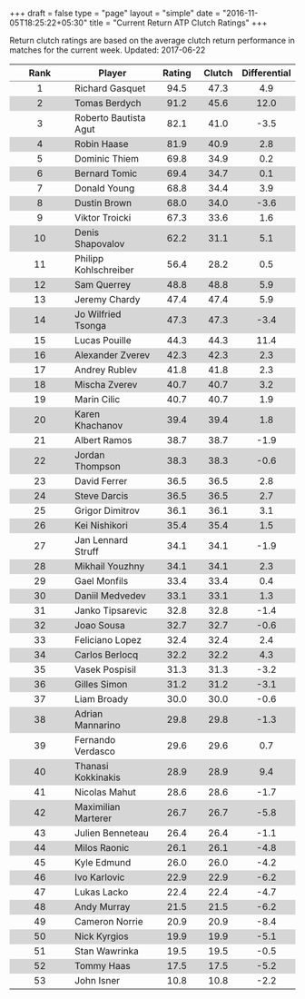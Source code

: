+++
draft = false
type = "page" 
layout = "simple"
date = "2016-11-05T18:25:22+05:30"
title = "Current Return ATP Clutch Ratings"
+++


Return clutch ratings are based on the average clutch return performance in matches for the current week. Updated: 2017-06-22


<table class='gmisc_table' style='border-collapse: collapse; margin-top: 1em; margin-bottom: 1em;' >
<thead>
<tr>
<th style='border-bottom: 1px solid grey; border-top: 2px solid grey; text-align: center;'>Rank</th>
<th style='border-bottom: 1px solid grey; border-top: 2px solid grey; text-align: center;'>Player</th>
<th style='border-bottom: 1px solid grey; border-top: 2px solid grey; text-align: center;'>Rating</th>
<th style='border-bottom: 1px solid grey; border-top: 2px solid grey; text-align: center;'>Clutch</th>
<th style='border-bottom: 1px solid grey; border-top: 2px solid grey; text-align: center;'>Differential</th>
</tr>
</thead>
<tbody>
<tr>
<td style='width:40%; text-align: center;'>1</td>
<td style='width:40%; text-align: left;'>Richard Gasquet</td>
<td style='width:40%; text-align: center;'>94.5</td>
<td style='width:40%; text-align: center;'>47.3</td>
<td style='width:40%; text-align: center;'>4.9</td>
</tr>
<tr style='background-color: #d6d6d6;'>
<td style='width:40%; background-color: #d6d6d6; text-align: center;'>2</td>
<td style='width:40%; background-color: #d6d6d6; text-align: left;'>Tomas Berdych</td>
<td style='width:40%; background-color: #d6d6d6; text-align: center;'>91.2</td>
<td style='width:40%; background-color: #d6d6d6; text-align: center;'>45.6</td>
<td style='width:40%; background-color: #d6d6d6; text-align: center;'>12.0</td>
</tr>
<tr>
<td style='width:40%; text-align: center;'>3</td>
<td style='width:40%; text-align: left;'>Roberto Bautista Agut</td>
<td style='width:40%; text-align: center;'>82.1</td>
<td style='width:40%; text-align: center;'>41.0</td>
<td style='width:40%; text-align: center;'>-3.5</td>
</tr>
<tr style='background-color: #d6d6d6;'>
<td style='width:40%; background-color: #d6d6d6; text-align: center;'>4</td>
<td style='width:40%; background-color: #d6d6d6; text-align: left;'>Robin Haase</td>
<td style='width:40%; background-color: #d6d6d6; text-align: center;'>81.9</td>
<td style='width:40%; background-color: #d6d6d6; text-align: center;'>40.9</td>
<td style='width:40%; background-color: #d6d6d6; text-align: center;'>2.8</td>
</tr>
<tr>
<td style='width:40%; text-align: center;'>5</td>
<td style='width:40%; text-align: left;'>Dominic Thiem</td>
<td style='width:40%; text-align: center;'>69.8</td>
<td style='width:40%; text-align: center;'>34.9</td>
<td style='width:40%; text-align: center;'>0.2</td>
</tr>
<tr style='background-color: #d6d6d6;'>
<td style='width:40%; background-color: #d6d6d6; text-align: center;'>6</td>
<td style='width:40%; background-color: #d6d6d6; text-align: left;'>Bernard Tomic</td>
<td style='width:40%; background-color: #d6d6d6; text-align: center;'>69.4</td>
<td style='width:40%; background-color: #d6d6d6; text-align: center;'>34.7</td>
<td style='width:40%; background-color: #d6d6d6; text-align: center;'>0.1</td>
</tr>
<tr>
<td style='width:40%; text-align: center;'>7</td>
<td style='width:40%; text-align: left;'>Donald Young</td>
<td style='width:40%; text-align: center;'>68.8</td>
<td style='width:40%; text-align: center;'>34.4</td>
<td style='width:40%; text-align: center;'>3.9</td>
</tr>
<tr style='background-color: #d6d6d6;'>
<td style='width:40%; background-color: #d6d6d6; text-align: center;'>8</td>
<td style='width:40%; background-color: #d6d6d6; text-align: left;'>Dustin Brown</td>
<td style='width:40%; background-color: #d6d6d6; text-align: center;'>68.0</td>
<td style='width:40%; background-color: #d6d6d6; text-align: center;'>34.0</td>
<td style='width:40%; background-color: #d6d6d6; text-align: center;'>-3.6</td>
</tr>
<tr>
<td style='width:40%; text-align: center;'>9</td>
<td style='width:40%; text-align: left;'>Viktor Troicki</td>
<td style='width:40%; text-align: center;'>67.3</td>
<td style='width:40%; text-align: center;'>33.6</td>
<td style='width:40%; text-align: center;'>1.6</td>
</tr>
<tr style='background-color: #d6d6d6;'>
<td style='width:40%; background-color: #d6d6d6; text-align: center;'>10</td>
<td style='width:40%; background-color: #d6d6d6; text-align: left;'>Denis Shapovalov</td>
<td style='width:40%; background-color: #d6d6d6; text-align: center;'>62.2</td>
<td style='width:40%; background-color: #d6d6d6; text-align: center;'>31.1</td>
<td style='width:40%; background-color: #d6d6d6; text-align: center;'>5.1</td>
</tr>
<tr>
<td style='width:40%; text-align: center;'>11</td>
<td style='width:40%; text-align: left;'>Philipp Kohlschreiber</td>
<td style='width:40%; text-align: center;'>56.4</td>
<td style='width:40%; text-align: center;'>28.2</td>
<td style='width:40%; text-align: center;'>0.5</td>
</tr>
<tr style='background-color: #d6d6d6;'>
<td style='width:40%; background-color: #d6d6d6; text-align: center;'>12</td>
<td style='width:40%; background-color: #d6d6d6; text-align: left;'>Sam Querrey</td>
<td style='width:40%; background-color: #d6d6d6; text-align: center;'>48.8</td>
<td style='width:40%; background-color: #d6d6d6; text-align: center;'>48.8</td>
<td style='width:40%; background-color: #d6d6d6; text-align: center;'>5.9</td>
</tr>
<tr>
<td style='width:40%; text-align: center;'>13</td>
<td style='width:40%; text-align: left;'>Jeremy Chardy</td>
<td style='width:40%; text-align: center;'>47.4</td>
<td style='width:40%; text-align: center;'>47.4</td>
<td style='width:40%; text-align: center;'>5.9</td>
</tr>
<tr style='background-color: #d6d6d6;'>
<td style='width:40%; background-color: #d6d6d6; text-align: center;'>14</td>
<td style='width:40%; background-color: #d6d6d6; text-align: left;'>Jo Wilfried Tsonga</td>
<td style='width:40%; background-color: #d6d6d6; text-align: center;'>47.3</td>
<td style='width:40%; background-color: #d6d6d6; text-align: center;'>47.3</td>
<td style='width:40%; background-color: #d6d6d6; text-align: center;'>-3.4</td>
</tr>
<tr>
<td style='width:40%; text-align: center;'>15</td>
<td style='width:40%; text-align: left;'>Lucas Pouille</td>
<td style='width:40%; text-align: center;'>44.3</td>
<td style='width:40%; text-align: center;'>44.3</td>
<td style='width:40%; text-align: center;'>11.4</td>
</tr>
<tr style='background-color: #d6d6d6;'>
<td style='width:40%; background-color: #d6d6d6; text-align: center;'>16</td>
<td style='width:40%; background-color: #d6d6d6; text-align: left;'>Alexander Zverev</td>
<td style='width:40%; background-color: #d6d6d6; text-align: center;'>42.3</td>
<td style='width:40%; background-color: #d6d6d6; text-align: center;'>42.3</td>
<td style='width:40%; background-color: #d6d6d6; text-align: center;'>2.3</td>
</tr>
<tr>
<td style='width:40%; text-align: center;'>17</td>
<td style='width:40%; text-align: left;'>Andrey Rublev</td>
<td style='width:40%; text-align: center;'>41.8</td>
<td style='width:40%; text-align: center;'>41.8</td>
<td style='width:40%; text-align: center;'>2.3</td>
</tr>
<tr style='background-color: #d6d6d6;'>
<td style='width:40%; background-color: #d6d6d6; text-align: center;'>18</td>
<td style='width:40%; background-color: #d6d6d6; text-align: left;'>Mischa Zverev</td>
<td style='width:40%; background-color: #d6d6d6; text-align: center;'>40.7</td>
<td style='width:40%; background-color: #d6d6d6; text-align: center;'>40.7</td>
<td style='width:40%; background-color: #d6d6d6; text-align: center;'>3.2</td>
</tr>
<tr>
<td style='width:40%; text-align: center;'>19</td>
<td style='width:40%; text-align: left;'>Marin Cilic</td>
<td style='width:40%; text-align: center;'>40.7</td>
<td style='width:40%; text-align: center;'>40.7</td>
<td style='width:40%; text-align: center;'>1.9</td>
</tr>
<tr style='background-color: #d6d6d6;'>
<td style='width:40%; background-color: #d6d6d6; text-align: center;'>20</td>
<td style='width:40%; background-color: #d6d6d6; text-align: left;'>Karen Khachanov</td>
<td style='width:40%; background-color: #d6d6d6; text-align: center;'>39.4</td>
<td style='width:40%; background-color: #d6d6d6; text-align: center;'>39.4</td>
<td style='width:40%; background-color: #d6d6d6; text-align: center;'>1.8</td>
</tr>
<tr>
<td style='width:40%; text-align: center;'>21</td>
<td style='width:40%; text-align: left;'>Albert Ramos</td>
<td style='width:40%; text-align: center;'>38.7</td>
<td style='width:40%; text-align: center;'>38.7</td>
<td style='width:40%; text-align: center;'>-1.9</td>
</tr>
<tr style='background-color: #d6d6d6;'>
<td style='width:40%; background-color: #d6d6d6; text-align: center;'>22</td>
<td style='width:40%; background-color: #d6d6d6; text-align: left;'>Jordan Thompson</td>
<td style='width:40%; background-color: #d6d6d6; text-align: center;'>38.3</td>
<td style='width:40%; background-color: #d6d6d6; text-align: center;'>38.3</td>
<td style='width:40%; background-color: #d6d6d6; text-align: center;'>-0.6</td>
</tr>
<tr>
<td style='width:40%; text-align: center;'>23</td>
<td style='width:40%; text-align: left;'>David Ferrer</td>
<td style='width:40%; text-align: center;'>36.5</td>
<td style='width:40%; text-align: center;'>36.5</td>
<td style='width:40%; text-align: center;'>2.8</td>
</tr>
<tr style='background-color: #d6d6d6;'>
<td style='width:40%; background-color: #d6d6d6; text-align: center;'>24</td>
<td style='width:40%; background-color: #d6d6d6; text-align: left;'>Steve Darcis</td>
<td style='width:40%; background-color: #d6d6d6; text-align: center;'>36.5</td>
<td style='width:40%; background-color: #d6d6d6; text-align: center;'>36.5</td>
<td style='width:40%; background-color: #d6d6d6; text-align: center;'>2.7</td>
</tr>
<tr>
<td style='width:40%; text-align: center;'>25</td>
<td style='width:40%; text-align: left;'>Grigor Dimitrov</td>
<td style='width:40%; text-align: center;'>36.1</td>
<td style='width:40%; text-align: center;'>36.1</td>
<td style='width:40%; text-align: center;'>3.1</td>
</tr>
<tr style='background-color: #d6d6d6;'>
<td style='width:40%; background-color: #d6d6d6; text-align: center;'>26</td>
<td style='width:40%; background-color: #d6d6d6; text-align: left;'>Kei Nishikori</td>
<td style='width:40%; background-color: #d6d6d6; text-align: center;'>35.4</td>
<td style='width:40%; background-color: #d6d6d6; text-align: center;'>35.4</td>
<td style='width:40%; background-color: #d6d6d6; text-align: center;'>1.5</td>
</tr>
<tr>
<td style='width:40%; text-align: center;'>27</td>
<td style='width:40%; text-align: left;'>Jan Lennard Struff</td>
<td style='width:40%; text-align: center;'>34.1</td>
<td style='width:40%; text-align: center;'>34.1</td>
<td style='width:40%; text-align: center;'>-1.9</td>
</tr>
<tr style='background-color: #d6d6d6;'>
<td style='width:40%; background-color: #d6d6d6; text-align: center;'>28</td>
<td style='width:40%; background-color: #d6d6d6; text-align: left;'>Mikhail Youzhny</td>
<td style='width:40%; background-color: #d6d6d6; text-align: center;'>34.1</td>
<td style='width:40%; background-color: #d6d6d6; text-align: center;'>34.1</td>
<td style='width:40%; background-color: #d6d6d6; text-align: center;'>2.3</td>
</tr>
<tr>
<td style='width:40%; text-align: center;'>29</td>
<td style='width:40%; text-align: left;'>Gael Monfils</td>
<td style='width:40%; text-align: center;'>33.4</td>
<td style='width:40%; text-align: center;'>33.4</td>
<td style='width:40%; text-align: center;'>0.4</td>
</tr>
<tr style='background-color: #d6d6d6;'>
<td style='width:40%; background-color: #d6d6d6; text-align: center;'>30</td>
<td style='width:40%; background-color: #d6d6d6; text-align: left;'>Daniil Medvedev</td>
<td style='width:40%; background-color: #d6d6d6; text-align: center;'>33.1</td>
<td style='width:40%; background-color: #d6d6d6; text-align: center;'>33.1</td>
<td style='width:40%; background-color: #d6d6d6; text-align: center;'>1.3</td>
</tr>
<tr>
<td style='width:40%; text-align: center;'>31</td>
<td style='width:40%; text-align: left;'>Janko Tipsarevic</td>
<td style='width:40%; text-align: center;'>32.8</td>
<td style='width:40%; text-align: center;'>32.8</td>
<td style='width:40%; text-align: center;'>-1.4</td>
</tr>
<tr style='background-color: #d6d6d6;'>
<td style='width:40%; background-color: #d6d6d6; text-align: center;'>32</td>
<td style='width:40%; background-color: #d6d6d6; text-align: left;'>Joao Sousa</td>
<td style='width:40%; background-color: #d6d6d6; text-align: center;'>32.7</td>
<td style='width:40%; background-color: #d6d6d6; text-align: center;'>32.7</td>
<td style='width:40%; background-color: #d6d6d6; text-align: center;'>-0.6</td>
</tr>
<tr>
<td style='width:40%; text-align: center;'>33</td>
<td style='width:40%; text-align: left;'>Feliciano Lopez</td>
<td style='width:40%; text-align: center;'>32.4</td>
<td style='width:40%; text-align: center;'>32.4</td>
<td style='width:40%; text-align: center;'>2.4</td>
</tr>
<tr style='background-color: #d6d6d6;'>
<td style='width:40%; background-color: #d6d6d6; text-align: center;'>34</td>
<td style='width:40%; background-color: #d6d6d6; text-align: left;'>Carlos Berlocq</td>
<td style='width:40%; background-color: #d6d6d6; text-align: center;'>32.2</td>
<td style='width:40%; background-color: #d6d6d6; text-align: center;'>32.2</td>
<td style='width:40%; background-color: #d6d6d6; text-align: center;'>4.3</td>
</tr>
<tr>
<td style='width:40%; text-align: center;'>35</td>
<td style='width:40%; text-align: left;'>Vasek Pospisil</td>
<td style='width:40%; text-align: center;'>31.3</td>
<td style='width:40%; text-align: center;'>31.3</td>
<td style='width:40%; text-align: center;'>-3.2</td>
</tr>
<tr style='background-color: #d6d6d6;'>
<td style='width:40%; background-color: #d6d6d6; text-align: center;'>36</td>
<td style='width:40%; background-color: #d6d6d6; text-align: left;'>Gilles Simon</td>
<td style='width:40%; background-color: #d6d6d6; text-align: center;'>31.2</td>
<td style='width:40%; background-color: #d6d6d6; text-align: center;'>31.2</td>
<td style='width:40%; background-color: #d6d6d6; text-align: center;'>-3.1</td>
</tr>
<tr>
<td style='width:40%; text-align: center;'>37</td>
<td style='width:40%; text-align: left;'>Liam Broady</td>
<td style='width:40%; text-align: center;'>30.0</td>
<td style='width:40%; text-align: center;'>30.0</td>
<td style='width:40%; text-align: center;'>-0.6</td>
</tr>
<tr style='background-color: #d6d6d6;'>
<td style='width:40%; background-color: #d6d6d6; text-align: center;'>38</td>
<td style='width:40%; background-color: #d6d6d6; text-align: left;'>Adrian Mannarino</td>
<td style='width:40%; background-color: #d6d6d6; text-align: center;'>29.8</td>
<td style='width:40%; background-color: #d6d6d6; text-align: center;'>29.8</td>
<td style='width:40%; background-color: #d6d6d6; text-align: center;'>-1.3</td>
</tr>
<tr>
<td style='width:40%; text-align: center;'>39</td>
<td style='width:40%; text-align: left;'>Fernando Verdasco</td>
<td style='width:40%; text-align: center;'>29.6</td>
<td style='width:40%; text-align: center;'>29.6</td>
<td style='width:40%; text-align: center;'>0.7</td>
</tr>
<tr style='background-color: #d6d6d6;'>
<td style='width:40%; background-color: #d6d6d6; text-align: center;'>40</td>
<td style='width:40%; background-color: #d6d6d6; text-align: left;'>Thanasi Kokkinakis</td>
<td style='width:40%; background-color: #d6d6d6; text-align: center;'>28.9</td>
<td style='width:40%; background-color: #d6d6d6; text-align: center;'>28.9</td>
<td style='width:40%; background-color: #d6d6d6; text-align: center;'>9.4</td>
</tr>
<tr>
<td style='width:40%; text-align: center;'>41</td>
<td style='width:40%; text-align: left;'>Nicolas Mahut</td>
<td style='width:40%; text-align: center;'>28.6</td>
<td style='width:40%; text-align: center;'>28.6</td>
<td style='width:40%; text-align: center;'>-1.7</td>
</tr>
<tr style='background-color: #d6d6d6;'>
<td style='width:40%; background-color: #d6d6d6; text-align: center;'>42</td>
<td style='width:40%; background-color: #d6d6d6; text-align: left;'>Maximilian Marterer</td>
<td style='width:40%; background-color: #d6d6d6; text-align: center;'>26.7</td>
<td style='width:40%; background-color: #d6d6d6; text-align: center;'>26.7</td>
<td style='width:40%; background-color: #d6d6d6; text-align: center;'>-5.8</td>
</tr>
<tr>
<td style='width:40%; text-align: center;'>43</td>
<td style='width:40%; text-align: left;'>Julien Benneteau</td>
<td style='width:40%; text-align: center;'>26.4</td>
<td style='width:40%; text-align: center;'>26.4</td>
<td style='width:40%; text-align: center;'>-1.1</td>
</tr>
<tr style='background-color: #d6d6d6;'>
<td style='width:40%; background-color: #d6d6d6; text-align: center;'>44</td>
<td style='width:40%; background-color: #d6d6d6; text-align: left;'>Milos Raonic</td>
<td style='width:40%; background-color: #d6d6d6; text-align: center;'>26.1</td>
<td style='width:40%; background-color: #d6d6d6; text-align: center;'>26.1</td>
<td style='width:40%; background-color: #d6d6d6; text-align: center;'>-4.8</td>
</tr>
<tr>
<td style='width:40%; text-align: center;'>45</td>
<td style='width:40%; text-align: left;'>Kyle Edmund</td>
<td style='width:40%; text-align: center;'>26.0</td>
<td style='width:40%; text-align: center;'>26.0</td>
<td style='width:40%; text-align: center;'>-4.2</td>
</tr>
<tr style='background-color: #d6d6d6;'>
<td style='width:40%; background-color: #d6d6d6; text-align: center;'>46</td>
<td style='width:40%; background-color: #d6d6d6; text-align: left;'>Ivo Karlovic</td>
<td style='width:40%; background-color: #d6d6d6; text-align: center;'>22.9</td>
<td style='width:40%; background-color: #d6d6d6; text-align: center;'>22.9</td>
<td style='width:40%; background-color: #d6d6d6; text-align: center;'>-6.2</td>
</tr>
<tr>
<td style='width:40%; text-align: center;'>47</td>
<td style='width:40%; text-align: left;'>Lukas Lacko</td>
<td style='width:40%; text-align: center;'>22.4</td>
<td style='width:40%; text-align: center;'>22.4</td>
<td style='width:40%; text-align: center;'>-4.7</td>
</tr>
<tr style='background-color: #d6d6d6;'>
<td style='width:40%; background-color: #d6d6d6; text-align: center;'>48</td>
<td style='width:40%; background-color: #d6d6d6; text-align: left;'>Andy Murray</td>
<td style='width:40%; background-color: #d6d6d6; text-align: center;'>21.5</td>
<td style='width:40%; background-color: #d6d6d6; text-align: center;'>21.5</td>
<td style='width:40%; background-color: #d6d6d6; text-align: center;'>-6.2</td>
</tr>
<tr>
<td style='width:40%; text-align: center;'>49</td>
<td style='width:40%; text-align: left;'>Cameron Norrie</td>
<td style='width:40%; text-align: center;'>20.9</td>
<td style='width:40%; text-align: center;'>20.9</td>
<td style='width:40%; text-align: center;'>-8.4</td>
</tr>
<tr style='background-color: #d6d6d6;'>
<td style='width:40%; background-color: #d6d6d6; text-align: center;'>50</td>
<td style='width:40%; background-color: #d6d6d6; text-align: left;'>Nick Kyrgios</td>
<td style='width:40%; background-color: #d6d6d6; text-align: center;'>19.9</td>
<td style='width:40%; background-color: #d6d6d6; text-align: center;'>19.9</td>
<td style='width:40%; background-color: #d6d6d6; text-align: center;'>-5.1</td>
</tr>
<tr>
<td style='width:40%; text-align: center;'>51</td>
<td style='width:40%; text-align: left;'>Stan Wawrinka</td>
<td style='width:40%; text-align: center;'>19.5</td>
<td style='width:40%; text-align: center;'>19.5</td>
<td style='width:40%; text-align: center;'>-0.5</td>
</tr>
<tr style='background-color: #d6d6d6;'>
<td style='width:40%; background-color: #d6d6d6; text-align: center;'>52</td>
<td style='width:40%; background-color: #d6d6d6; text-align: left;'>Tommy Haas</td>
<td style='width:40%; background-color: #d6d6d6; text-align: center;'>17.5</td>
<td style='width:40%; background-color: #d6d6d6; text-align: center;'>17.5</td>
<td style='width:40%; background-color: #d6d6d6; text-align: center;'>-5.2</td>
</tr>
<tr>
<td style='width:40%; border-bottom: 2px solid grey; text-align: center;'>53</td>
<td style='width:40%; border-bottom: 2px solid grey; text-align: left;'>John Isner</td>
<td style='width:40%; border-bottom: 2px solid grey; text-align: center;'>10.8</td>
<td style='width:40%; border-bottom: 2px solid grey; text-align: center;'>10.8</td>
<td style='width:40%; border-bottom: 2px solid grey; text-align: center;'>-2.2</td>
</tr>
</tbody>
</table>
